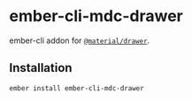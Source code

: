 ember-cli-mdc-drawer
======================

ember-cli addon for [`@material/drawer`](https://github.com/material-components/material-components-web/tree/master/packages/mdc-drawer).

Installation
------------

    ember install ember-cli-mdc-drawer

